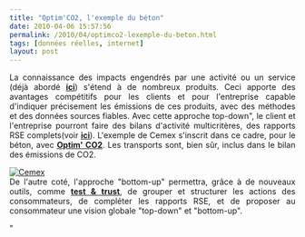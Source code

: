 ```yaml
---
title: "Optim'CO2, l'exemple du béton"
date: 2010-04-06 15:57:56
permalink: /2010/04/optimco2-lexemple-du-beton.html
tags: [données réelles, internet]
layout: post
---
```


<p style="text-align: justify">La connaissance des impacts engendrés par une activité ou un service (déjà abordé <strong><span style="text-decoration: underline"><a href="https://gabrielplassat.github.io/transportsdufutur/2010/01/quand-viendra-lheure-de-la-connaissance-des-emissions-reelles.html" target="_blank">ici</a></span></strong>) s'étend à de nombreux produits. Ceci apporte des avantages compétitifs pour les clients et pour l'entreprise capable d'indiquer précisement les émissions de ces produits, avec des méthodes et des données sources fiables. Avec cette approche top-down", le client et l'entreprise pourront faire des bilans d'activité multicritères, des rapports RSE complets(voir <strong><span style="text-decoration: underline"><a href="https://gabrielplassat.github.io/transportsdufutur/2010/01/la-responsabilite-sociale-de-lentreprise-et-les-tic.html" target="_blank">ici</a></span></strong>). L'exemple de Cemex s'inscrit dans ce cadre, pour le béton, avec <strong><span style="text-decoration: underline"><a href="http://www.cemexbetons.fr/optimco2/index.html" target="_blank">Optim' CO2</a></span></strong>. Les transports sont, bien sûr, inclus dans le bilan des émissions de CO2.</p> <p style="text-align: justify"><a href="https://gabrielplassat.github.io/transportsdufutur/wp-content/uploads/sites/6/old/6a0120a66d2ad4970b0133ec7ea243970b-pi.jpg" rel="lightbox"><img alt="Cemex" border="0" class="asset asset-image at-xid-6a0120a66d2ad4970b0133ec7ea243970b " src="/wp-content/uploads/sites/6/old/6a0120a66d2ad4970b0133ec7ea243970b-500pi.jpg" title="Cemex" /></a> <br /> De l'autre coté, l'approche "bottom-up" permettra, grâce à de nouveaux outils, comme <strong><span style="text-decoration: underline"><a href="http://www.testntrust.com/index.seam" target="_blank">test & trust</a></span></strong>, de grouper et structurer les actions des consommateurs, de compléter les rapports RSE, et de proposer au consommateur une vision globale "top-down" et "bottom-up".</p>"
